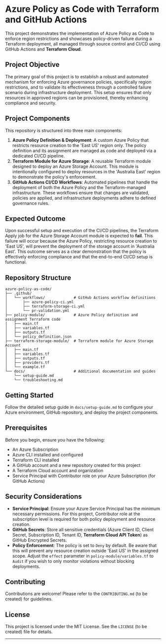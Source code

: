 # Azure Policy as Code with Terraform and GitHub Actions

This project demonstrates the implementation of Azure Policy as Code to enforce region restrictions and showcases policy-driven failure during a Terraform deployment, all managed through source control and CI/CD using GitHub Actions and **Terraform Cloud**.

## Project Objective

The primary goal of this project is to establish a robust and automated mechanism for enforcing Azure governance policies, specifically region restrictions, and to validate its effectiveness through a controlled failure scenario during infrastructure deployment. This setup ensures that only resources in approved regions can be provisioned, thereby enhancing compliance and security.

## Project Components

This repository is structured into three main components:

1.  **Azure Policy Definition & Deployment**: A custom Azure Policy that restricts resource creation to the \'East US\' region only. The policy definition and its assignment are managed as code and deployed via a dedicated CI/CD pipeline.
2.  **Terraform Module for Azure Storage**: A reusable Terraform module designed to deploy an Azure Storage Account. This module is intentionally configured to deploy resources in the \'Australia East\' region to demonstrate the policy\'s enforcement.
3.  **GitHub Actions CI/CD Workflows**: Automated pipelines that handle the deployment of both the Azure Policy and the Terraform-managed infrastructure. These workflows ensure that changes are validated, policies are applied, and infrastructure deployments adhere to defined governance rules.

## Expected Outcome

Upon successful setup and execution of the CI/CD pipelines, the Terraform Apply job for the Azure Storage Account module is expected to **fail**. This failure will occur because the Azure Policy, restricting resource creation to \'East US\', will prevent the deployment of the storage account in \'Australia East\'. This outcome serves as a clear demonstration that the policy is effectively enforcing compliance and that the end-to-end CI/CD setup is functional.

## Repository Structure

```
azure-policy-as-code/
├── .github/
│   └── workflows/             # GitHub Actions workflow definitions
│       ├── azure-policy-ci.yml
│       ├── terraform-storage-ci.yml
│       └── pr-validation.yml
├── policy-module/             # Azure Policy definition and assignment Terraform code
│   ├── main.tf
│   ├── variables.tf
│   ├── outputs.tf
│   └── policy_definition.json
├── terraform-storage-module/  # Terraform module for Azure Storage Account
│   ├── main.tf
│   ├── variables.tf
│   ├── outputs.tf
│   ├── providers.tf
│   └── example.tf
└── docs/                      # Additional documentation and guides
    └── setup-guide.md
    └── troubleshooting.md
```

## Getting Started

Follow the detailed setup guide in `docs/setup-guide.md` to configure your Azure environment, GitHub repository, and deploy the project components.

## Prerequisites

Before you begin, ensure you have the following:

*   An Azure Subscription
*   Azure CLI installed and configured
*   Terraform CLI installed
*   A GitHub account and a new repository created for this project
*   A Terraform Cloud account and organization
*   Service Principal with Contributor role on your Azure Subscription (for GitHub Actions)

## Security Considerations

*   **Service Principal**: Ensure your Azure Service Principal has the minimum necessary permissions. For this project, Contributor role at the subscription level is required for both policy deployment and resource creation.
*   **GitHub Secrets**: Store all sensitive credentials (Azure Client ID, Client Secret, Subscription ID, Tenant ID, **Terraform Cloud API Token**) as GitHub Encrypted Secrets.
*   **Policy Enforcement**: The policy is set to `Deny` by default. Be aware that this will prevent any resource creation outside \'East US\' in the assigned scope. Adjust the `effect` parameter in `policy-module/variables.tf` to `Audit` if you wish to only monitor violations without blocking deployments.

## Contributing

Contributions are welcome! Please refer to the `CONTRIBUTING.md` (to be created) for guidelines.

## License

This project is licensed under the MIT License. See the `LICENSE` (to be created) file for details.

---


